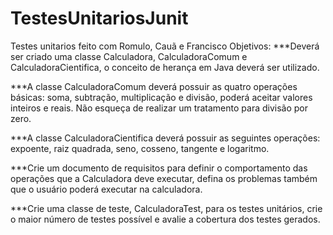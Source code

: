 # TestesUnitariosJunit
Testes unitarios feito com Romulo, Cauã e Francisco
Objetivos: 
***Deverá ser criado uma classe Calculadora, CalculadoraComum e CalculadoraCientifica,
o conceito de herança em Java deverá ser utilizado.

***A classe CalculadoraComum deverá possuir as quatro operações básicas: soma,
subtração, multiplicação e divisão, poderá aceitar valores inteiros e reais. Não esqueça de
realizar um tratamento para divisão por zero.

***A classe CalculadoraCientifica deverá possuir as seguintes operações: expoente, raiz
quadrada, seno, cosseno, tangente e logaritmo.

***Crie um documento de requisitos para definir o comportamento das operações que a
Calculadora deve executar, defina os problemas também que o usuário poderá executar
na calculadora.

***Crie uma classe de teste, CalculadoraTest, para os testes unitários, crie o maior número
de testes possível e avalie a cobertura dos testes gerados.
